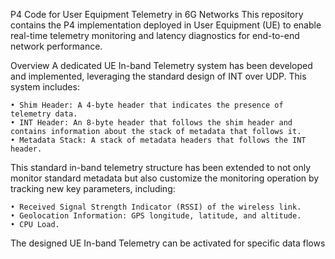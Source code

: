 P4 Code for User Equipment Telemetry in 6G Networks 
This repository contains the P4 implementation deployed in User Equipment (UE) to enable real-time telemetry monitoring and latency diagnostics for end-to-end network performance. 

Overview
A dedicated UE In-band Telemetry system has been developed and implemented, leveraging the standard design of INT over UDP. This system includes:

    • Shim Header: A 4-byte header that indicates the presence of telemetry data.
    • INT Header: An 8-byte header that follows the shim header and contains information about the stack of metadata that follows it.
    • Metadata Stack: A stack of metadata headers that follows the INT header.
      
This standard in-band telemetry structure has been extended to not only monitor standard metadata but also customize the monitoring operation by tracking new key parameters, including:

    • Received Signal Strength Indicator (RSSI) of the wireless link.
    • Geolocation Information: GPS longitude, latitude, and altitude.
    • CPU Load.
      
The designed UE In-band Telemetry can be activated for specific data flows

